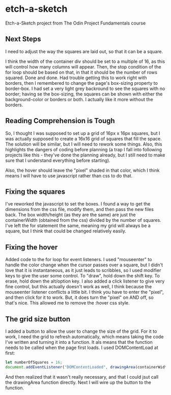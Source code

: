 # etch-a-sketch

Etch-a-Sketch project from The Odin Project Fundamentals course

## Next Steps

I need to adjust the way the squares are laid out, so that it can be a square.

I think the width of the container div should be set to a multiple of 16, as this will control how many columns will appear. Then, the stop condition of the for loop should be based on that, in that it should be the number of rows squared. Done and done. Had trouble getting this to work right with borders, then I remembered to change the page's box-sizing property to border-box. I had set a very light grey backround to see the squares with no border; having se the box-sizing, the squares can be shown with either the background-color or borders or both. I actually like it more without the borders.

## Reading Comprehension is Tough

So, I thought I was supposed to set up a grid of 16px x 16px squares, but I was actually supposed to create a 16x16 grid of squares that fill the space. The solution will be similar, but I will need to rework some things. Also, this highlights the dangers of coding before planning (a trap I fall into following projects like this - they've done the planning already, but I still need to make sure that I understand everything before starting).

Also, the hover should leave the "pixel" shaded in that color, which I think means I will have to use javascript rather than css to do that.

## Fixing the squares

I've reworked the javascript to set the boxes. I found a way to get the dimensions from the css file, modify them, and then pass the new files back. The box width/height (as they are the same) are just the containerWidth (obtained from the css) divided by the number of squares. I've left the for statement the same, meaning my grid will always be a square, but I think that could be changed relatively easily.

## Fixing the hover

Added code to the for loop for event listeners. I used "mouseenter" to handle the color change when the cursor passes over a square, but I didn't love that it is instantaneous, as it just leads to scribbles, so I used modifier keys to give the user some control. To "draw", hold down the shift key. To erase, hold down the alt/option key. I also added a click listener to give very fine control, but this actually doesn't work as well, I think because the mouseenter listener conflicts a little bit. I think you have to enter the "pixel", and then click for it to work. But, it does turn the "pixel" on AND off, so that's nice. This allowed me to remove the :hover css style.

## The grid size button

I added a button to allow the user to change the size of the grid. For it to work, I need the grid to refresh automatically, which means taking the code I've written and turning it into a function. It als means that the function needs to be called when the page first loads. I used DOMContentLoad at first: 

```javascript
let numberOfSquares = 16;
document.addEventListener("DOMContentLoaded", drawingArea(containerWidth));
```
And then realized that it wasn't really necessary, and that I could jsut call the drawingArea function directly. Next I will wire up the button to the function.
